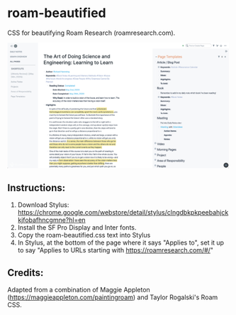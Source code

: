 # roam-beautified
CSS for beautifying Roam Research (roamresearch.com).

<img src="roam-beautified-screenshot.png" width="500">

## Instructions:
1. Download Stylus: https://chrome.google.com/webstore/detail/stylus/clngdbkpkpeebahjckkjfobafhncgmne?hl=en
2. Install the SF Pro Display and Inter fonts.
3. Copy the roam-beautified.css text into Stylus
4. In Stylus, at the bottom of the page where it says "Applies to", set it up to say "Applies to URLs starting with https://roamresearch.com/#/"

## Credits:
Adapted from a combination of Maggie Appleton (https://maggieappleton.com/paintingroam) and Taylor Rogalski's Roam CSS.
